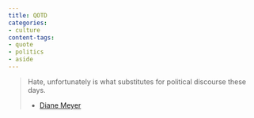 ```yaml
---
title: QOTD
categories:
- culture
content-tags:
- quote
- politics
- aside
---
```


> Hate, unfortunately is what substitutes for political discourse these days.
> - [Diane Meyer][1]

   [1]: http://respublica.typepad.com/
